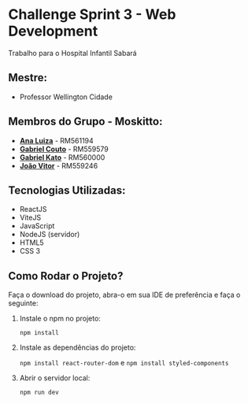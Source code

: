 # Challenge Sprint 3 - Web Development
Trabalho para o Hospital Infantil Sabará

## Mestre: 
- Professor Wellington Cidade

## Membros do Grupo - **Moskitto**:
- [**Ana Luiza**](https://github.com/anarand) - RM561194
- [**Gabriel Couto**](https://github.com/rouri404) - RM559579
- [**Gabriel Kato**](https://github.com/kato8088) - RM560000
- [**João Vitor**](https://github.com/joaomatosq) - RM559246

## Tecnologias Utilizadas:
- ReactJS
- ViteJS
- JavaScript
- NodeJS (servidor)
- HTML5
- CSS 3

## Como Rodar o Projeto?
Faça o download do projeto, abra-o em sua IDE de preferência e faça o seguinte:
1. Instale o npm no projeto:
    
    ```npm install```
1. Instale as dependências do projeto:

    ```npm install react-router-dom``` e ```npm install styled-components```
2. Abrir o servidor local:
    
    ```npm run dev```
